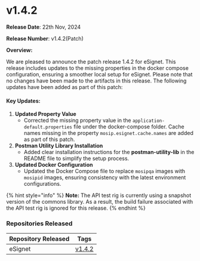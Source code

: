 # v1.4.2

**Release Date**: 22th Nov, 2024

**Release Number**: v1.4.2(Patch)

**Overview:**

We are pleased to announce the patch release 1.4.2 for eSignet. This release includes updates to the missing properties in the docker compose configuration, ensuring a smoother local setup for eSignet. Please note that no changes have been made to the artifacts in this release. The following updates have been added as part of this patch:

#### Key Updates: <a href="#enhancements-and-updates" id="enhancements-and-updates"></a>

1. **Updated Property Value**
   * Corrected the missing property value in the `application-default.properties` file under the docker-compose folder. Cache names missing in the property `mosip.esignet.cache.names` are added as part of this patch.
2. **Postman Utility Library Installation**
   * Added clear installation instructions for the **postman-utility-lib** in the README file to simplify the setup process.
3. **Updated Docker Configuration**
   * Updated the Docker Compose file to replace `mosipqa` images with `mosipid` images, ensuring consistency with the latest environment configurations.

{% hint style="info" %}
**Note:** The API test rig is currently using a snapshot version of the commons library. As a result, the build failure associated with the API test rig is ignored for this release.
{% endhint %}

### **Repositories Released** <a href="#repositories-released" id="repositories-released"></a>

| **Repository Released** | **Tags**                                                |
| ----------------------- | ------------------------------------------------------- |
|  eSignet                | [ v1.4.2](https://github.com/mosip/esignet/tree/v1.4.2) |

